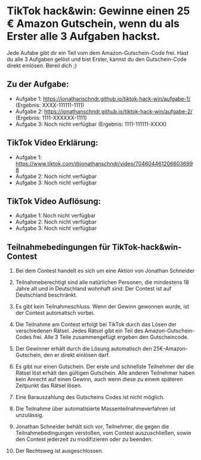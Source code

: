# TikTok hack&win: Gewinne einen 25 € Amazon Gutschein, wenn du als Erster alle 3 Aufgaben hackst.
Jede Aufabe gibt dir ein Teil vom dem Amazon-Gutschein-Code frei. Hast du alle 3 Aufgaben gelöst und bist Erster, kannst du den Gutschein-Code direkt einlösen. Bereil dich ;)

## Zu der Aufgabe:
- Aufgabe 1: https://jonathanschndr.github.io/tiktok-hack-win/aufgabe-1/ (Ergebnis: XXXX-111111-1111)
- Aufgabe 2: https://jonathanschndr.github.io/tiktok-hack-win/aufgabe-2/ (Ergebnis: 1111-XXXXXX-1111)
- Aufgabe 3: Noch nicht verfügbar (Ergebnis: 1111-111111-XXXX)

## TikTok Video Erklärung:
- Aufgabe 1: https://www.tiktok.com/@jonathanschndr/video/7046044612066036998
- Aufgabe 2: Noch nicht verfügbar
- Aufgabe 3: Noch nicht verfügbar

## TikTok Video Auflösung:
- Aufgabe 1: Noch nicht verfügbar
- Aufgabe 2: Noch nicht verfügbar
- Aufgabe 3: Noch nicht verfügbar

## Teilnahmebedingungen für TikTok-hack&win-Contest

1. Bei dem Contest handelt es sich um eine Aktion von Jonathan Schneider

2. Teilnahmeberechtigt sind alle natürlichen Personen, die mindestens 18 Jahre alt und in Deutschland wohnhaft sind. Der Contest ist auf Deutschland beschränkt.

3. Es gibt kein Teilnahmeschluss. Wenn der Gewinn gewonnen wurde, ist der Contest automatisch vorbei.

4. Die Teilnahme am Contest erfolgt bei TikTok durch das Lösen der verschiedenen Rätsel. Jedes Rätsel gibt ein Teil des Amazon-Gutschein-Codes frei. Alle 3 Teile zusammengefügt ergeben den Gutscheincode.

6. Der Gewinner erhält durch die Lösung automatisch den 25€-Amazon-Gutschein, den er direkt einlösen darf.

7. Es gibt nur einen Gutschein. Der erste und schnellste Teilnehmer der die Rätsel löst erhält den gültigen Gutschein. Alle anderen Teilnehmer haben kein Anrecht auf einen Gewinn, auch wenn diese zu einem späteren Zeitpunkt das Rätsel lösen.

8. Eine Barauszahlung des Gutscheins Codes ist nicht möglich.

9. Die Teilnahme über automatisierte Massenteilnahmeverfahren ist unzulässig.

10. Jonathan Schneider behält sich vor, Teilnehmer, die gegen die Teilnahmebedingungen verstoßen, vom Contest auszuschließen, sowie den Contest jederzeit zu modifizieren oder zu beenden.

11. Der Rechtsweg ist ausgeschlossen.
